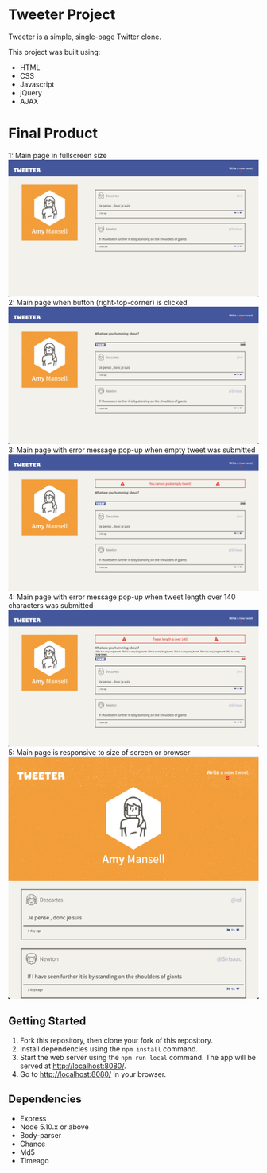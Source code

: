 # Tweeter Project

Tweeter is a simple, single-page Twitter clone.

This project was built using:
  - HTML
  - CSS
  - Javascript
  - jQuery
  - AJAX

# Final Product

1: Main page in fullscreen size
!["Main page fullscreen screenshot"](https://github.com/htkim94/tweeter/blob/master/docs/Tweet-Main-FullScreen.jpg)
2: Main page when button (right-top-corner) is clicked
!["Main page button clicked screenshot"](https://github.com/htkim94/tweeter/blob/master/docs/Tweet-Main-FullScreen-ButtonClicked.jpg)
3: Main page with error message pop-up when empty tweet was submitted
!["Main page empty tweet error screenshot"](https://github.com/htkim94/tweeter/blob/master/docs/Tweet-ErrorEmpty.jpg)
4: Main page with error message pop-up when tweet length over 140 characters was submitted
!["Main page long tweet error screenshot"](https://github.com/htkim94/tweeter/blob/master/docs/Tweet-ErrorLong.jpg)
5: Main page is responsive to size of screen or browser
!["Main page below desktop size screenshot"](https://github.com/htkim94/tweeter/blob/master/docs/Tweet-Responsive.jpg)


## Getting Started

1. Fork this repository, then clone your fork of this repository.
2. Install dependencies using the `npm install` command.
3. Start the web server using the `npm run local` command. The app will be served at <http://localhost:8080/>.
4. Go to <http://localhost:8080/> in your browser.

## Dependencies

- Express
- Node 5.10.x or above
- Body-parser
- Chance
- Md5
- Timeago